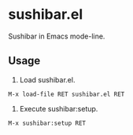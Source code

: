 # sushibar.el

Sushibar in Emacs mode-line.

## Usage

1. Load sushibar.el.
```
M-x load-file RET sushibar.el RET
```
1. Execute sushibar:setup.
```
M-x sushibar:setup RET
```
